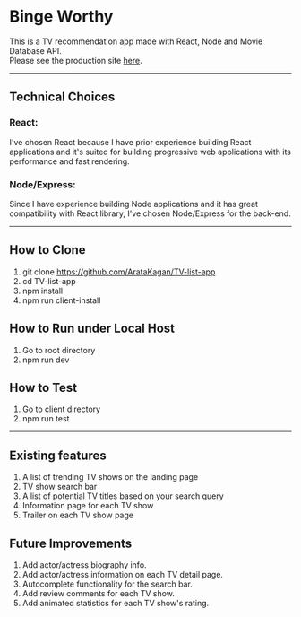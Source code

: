 # Binge Worthy 

This is a TV recommendation app made with React, Node and Movie Database API.   
Please see the production site [here](https://murmuring-dusk-88857.herokuapp.com/).
___

## Technical Choices 

### React: 

I've chosen React because I have prior experience building React applications and it's suited for building progressive web applications with its performance and fast rendering. 

### Node/Express: 

Since I have experience building Node applications and it has great compatibility with React library, I've chosen Node/Express for the back-end.  

___

## How to Clone 

1. git clone https://github.com/ArataKagan/TV-list-app
2. cd TV-list-app
3. npm install 
4. npm run client-install

## How to Run under Local Host 

1. Go to root directory 
2. npm run dev

## How to Test

1. Go to client directory
2. npm run test

___ 
## Existing features 

1. A list of trending TV shows on the landing page
2. TV show search bar 
3. A list of potential TV titles based on your search query 
4. Information page for each TV show 
5. Trailer on each TV show page 


## Future Improvements 

1. Add actor/actress biography info.
2. Add actor/actress information on each TV detail page.
3. Autocomplete functionality for the search bar.
4. Add review comments for each TV show. 
5. Add animated statistics for each TV show's rating.


